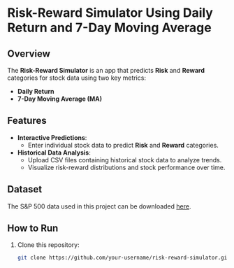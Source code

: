 # Risk-Reward Simulator Using Daily Return and 7-Day Moving Average

## Overview
The **Risk-Reward Simulator** is an app that predicts **Risk** and **Reward** categories for stock data using two key metrics:
- **Daily Return**
- **7-Day Moving Average (MA)**

## Features
- **Interactive Predictions**:
  - Enter individual stock data to predict **Risk** and **Reward** categories.
- **Historical Data Analysis**:
  - Upload CSV files containing historical stock data to analyze trends.
  - Visualize risk-reward distributions and stock performance over time.

## Dataset
The S&P 500 data used in this project can be downloaded [here](https://www.kaggle.com/datasets/henryhan117/sp-500-historical-data?resource=download).

## How to Run
1. Clone this repository:
   ```bash
   git clone https://github.com/your-username/risk-reward-simulator.git

